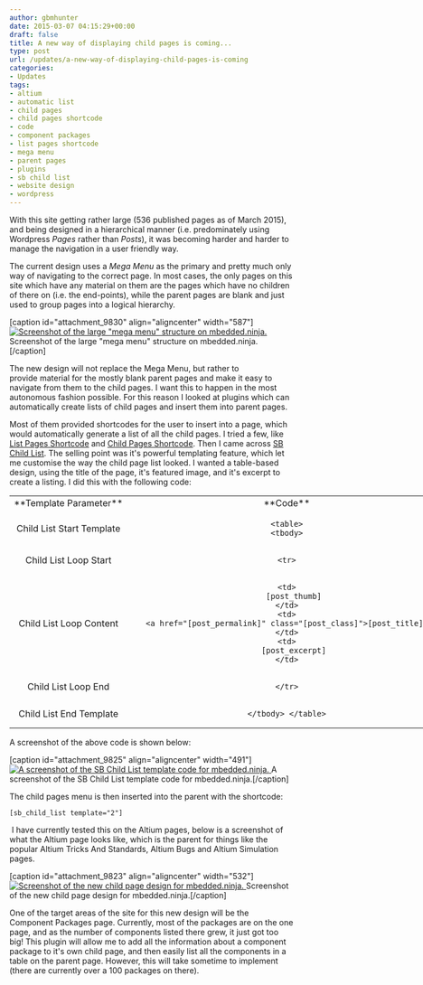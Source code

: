 ```yaml
---
author: gbmhunter
date: 2015-03-07 04:15:29+00:00
draft: false
title: A new way of displaying child pages is coming...
type: post
url: /updates/a-new-way-of-displaying-child-pages-is-coming
categories:
- Updates
tags:
- altium
- automatic list
- child pages
- child pages shortcode
- code
- component packages
- list pages shortcode
- mega menu
- parent pages
- plugins
- sb child list
- website design
- wordpress
---
```


With this site getting rather large (536 published pages as of March 2015), and being designed in a hierarchical manner (i.e. predominately using Wordpress _Pages_ rather than _Posts_), it was becoming harder and harder to manage the navigation in a user friendly way.




The current design uses a _Mega Menu_ as the primary and pretty much only way of navigating to the correct page. In most cases, the only pages on this site which have any material on them are the pages which have no children of there on (i.e. the end-points), while the parent pages are blank and just used to group pages into a logical hierarchy. 


[caption id="attachment_9830" align="aligncenter" width="587"][![Screenshot of the large "mega menu" structure on mbedded.ninja.](http://blog.mbedded.ninja/wp-content/uploads/2015/03/screenshot-of-large-mega-menu-structure-on-mbedded-ninja.png)
](http://blog.mbedded.ninja/wp-content/uploads/2015/03/screenshot-of-large-mega-menu-structure-on-mbedded-ninja.png) Screenshot of the large "mega menu" structure on mbedded.ninja.[/caption]


The new design will not replace the Mega Menu, but rather to provide material for the mostly blank parent pages and make it easy to navigate from them to the child pages. I want this to happen in the most autonomous fashion possible. For this reason I looked at plugins which can automatically create lists of child pages and insert them into parent pages.




Most of them provided shortcodes for the user to insert into a page, which would automatically generate a list of all the child pages. I tried a few, like [List Pages Shortcode](https://wordpress.org/plugins/list-pages-shortcode/) and [Child Pages Shortcode](https://wordpress.org/plugins/child-pages-shortcode/). Then I came across [SB Child List](https://wordpress.org/plugins/sb-child-list/). The selling point was it's powerful templating feature, which let me customise the way the child page list looked. I wanted a table-based design, using the title of the page, it's featured image, and it's excerpt to create a listing. I did this with the following code:


<table style="width: 800px;" class=" aligncenter" >
<tbody >
<tr >

<td style="text-align: center;" >**Template   
Parameter**
</td>

<td style="text-align: center;" >**Code**
</td>
</tr>
<tr >

<td style="text-align: center;" >Child  
List  
Start  
Template
</td>

<td style="text-align: center;" >

    
    <table>
    <tbody>






</td>
</tr>
<tr >

<td style="text-align: center;" >Child  
List  
Loop  
Start
</td>

<td style="text-align: center;" >

    
    <tr>






</td>
</tr>
<tr >

<td style="text-align: center;" >Child  
List  
Loop  
Content
</td>

<td style="text-align: center;" >

    
    <td>
       [post_thumb]
    </td>
    <td>
       <a href="[post_permalink]" class="[post_class]">[post_title]</a>
    </td>
    <td>
       [post_excerpt]
    </td>






</td>
</tr>
<tr >

<td style="text-align: center;" >Child  
List  
Loop  
End
</td>

<td style="text-align: center;" >

    
    </tr>






</td>
</tr>
<tr >

<td style="text-align: center;" >Child  
List  
End  
Template
</td>

<td style="text-align: center;" >

    
    </tbody> </table>






</td>
</tr>
</tbody>
</table>


A screenshot of the above code is shown below:


[caption id="attachment_9825" align="aligncenter" width="491"][![A screenshot of the SB Child List template code for mbedded.ninja.](http://blog.mbedded.ninja/wp-content/uploads/2015/03/screenshot-of-sb-child-list-template-for-mbedded-ninja.png)
](http://blog.mbedded.ninja/wp-content/uploads/2015/03/screenshot-of-sb-child-list-template-for-mbedded-ninja.png) A screenshot of the SB Child List template code for mbedded.ninja.[/caption]


The child pages menu is then inserted into the parent with the shortcode:



    
    [sb_child_list template="2"]




 I have currently tested this on the Altium pages, below is a screenshot of what the Altium page looks like, which is the parent for things like the popular Altium Tricks And Standards, Altium Bugs and Altium Simulation pages.


[caption id="attachment_9823" align="aligncenter" width="532"][![Screenshot of the new child page design for mbedded.ninja.](http://blog.mbedded.ninja/wp-content/uploads/2015/03/screenshot-of-new-child-page-design-for-mbedded-ninja-altium.png)
](http://blog.mbedded.ninja/wp-content/uploads/2015/03/screenshot-of-new-child-page-design-for-mbedded-ninja-altium.png) Screenshot of the new child page design for mbedded.ninja.[/caption]


One of the target areas of the site for this new design will be the Component Packages page. Currently, most of the packages are on the one page, and as the number of components listed there grew, it just got too big! This plugin will allow me to add all the information about a component package to it's own child page, and then easily list all the components in a table on the parent page. However, this will take sometime to implement (there are currently over a 100 packages on there).
